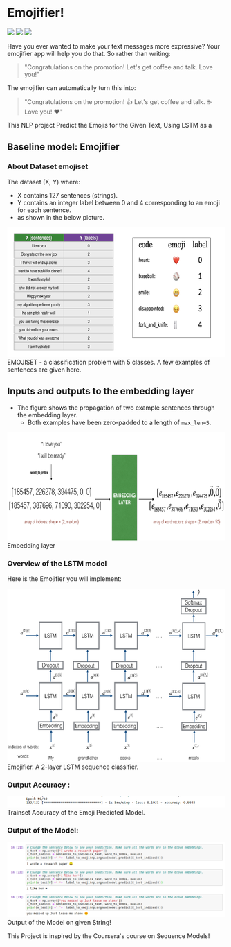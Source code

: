 # Emojifier!  

![](https://img.shields.io/badge/Gaurav-Ghati-red)
![](https://img.shields.io/github/languages/top/gauravghati/Emojify)
![](https://img.shields.io/github/last-commit/gauravghati/Emojify)

Have you ever wanted to make your text messages more expressive? Your emojifier app will help you do that. 
So rather than writing:
>"Congratulations on the promotion! Let's get coffee and talk. Love you!"   

The emojifier can automatically turn this into:
>"Congratulations on the promotion! 👍 Let's get coffee and talk. ☕️ Love you! ❤️"

This NLP project Predict the Emojis for the Given Text, Using LSTM as a 

## Baseline model: Emojifier

###  About Dataset emojiset

The dataset (X, Y) where:
- X contains 127 sentences (strings).
- Y contains an integer label between 0 and 4 corresponding to an emoji for each sentence.
- as shown in the below picture.

<img src="images/data_set.png" style="width:700px;height:300px;">
EMOJISET - a classification problem with 5 classes. A few examples of sentences are given here.

## Inputs and outputs to the embedding layer

* The figure shows the propagation of two example sentences through the embedding layer. 
    * Both examples have been zero-padded to a length of `max_len=5`.

<img src="images/embedding1.png" style="width:700px;height:250px;">
Embedding layer

### Overview of the LSTM model

Here is the Emojifier you will implement:

<img src="images/emojifier-v2.png" style="width:700px;height:400px;"> <br>
Emojifier. A 2-layer LSTM sequence classifier.

### Output Accuracy :
<img src="images/accuracy.png" style="width:700px;"> <br>
Trainset Accuracy of the Emoji Predicted Model.

### Output of the Model:
<img src="images/output.png" style="width:700px;"> <br>
Output of the Model on given String!


This Project is inspired by the Coursera's course on Sequence Models!
